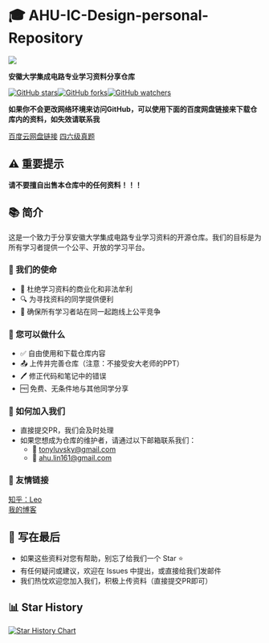 # 🎓 AHU-IC-Design-personal-Repository


<a href ="https://ic.ahu.edu.cn/"> <img src="https://cdn.jsdelivr.net/gh/Tonyseth/my_image_bed@main/img/73d56050c94e28b023f3926ad3900d4.png"> </a>

**安徽大学集成电路专业学习资料分享仓库**

[![GitHub stars](https://cdn.jsdelivr.net/gh/Tonyseth/my_image_bed@main/img/AHU-IC-Design-personal-Repository.svg)](https://github.com/Tonyseth/AHU-IC-Design-personal-Repository)[![GitHub forks](https://img.shields.io/github/forks/Tonyseth/AHU-IC-Design-personal-Repository.svg?style=social&label=Fork)](https://github.com/Tonyseth/AHU-IC-Design-personal-Repository)[![GitHub watchers](https://img.shields.io/github/watchers/Tonyseth/AHU-IC-Design-personal-Repository.svg?style=social&label=Watch)](https://github.com/Tonyseth/AHU-IC-Design-personal-Repository)


**如果你不会更改网络环境来访问GitHub，可以使用下面的百度网盘链接来下载仓库内的资料，如失效请联系我**

[百度云网盘链接](https://pan.baidu.com/s/1W46wnl8NmL5F7cEpyDFWSg?pwd=7e4v)
[四六级真题](https://pan.baidu.com/s/1xu5NNtCxt59oPnDIkjvq1w?pwd=6sg2)

## ⚠️ 重要提示
**请不要擅自出售本仓库中的任何资料！！！**

## 📚 简介

这是一个致力于分享安徽大学集成电路专业学习资料的开源仓库。我们的目标是为所有学习者提供一个公平、开放的学习平台。

### 🎯 我们的使命

- 🚫 杜绝学习资料的商业化和非法牟利
- 🔍 为寻找资料的同学提供便利
- 🏁 确保所有学习者站在同一起跑线上公平竞争

### 🤝 您可以做什么

- ✅ 自由使用和下载仓库内容
- 📤 上传并完善仓库（注意：不接受安大老师的PPT）
- 🖊️ 修正代码和笔记中的错误
- 🆓 免费、无条件地与其他同学分享

### 🌟 如何加入我们

- 直接提交PR，我们会及时处理
- 如果您想成为仓库的维护者，请通过以下邮箱联系我们：
  - 📧 tonyluvsky@gmail.com
  - 📧 ahu.lin161@gmail.com

### 🔗 友情链接

[知乎：Leo](https://www.zhihu.com/people/leo-17-85-70) <br>
[我的博客](https://blog.csdn.net/Tonyluvsky?spm=1000.2115.3001.5343)
## 🌈 写在最后

- 如果这些资料对您有帮助，别忘了给我们一个 Star ⭐
- 有任何疑问或建议，欢迎在 Issues 中提出，或直接给我们发邮件
- 我们热忱欢迎您加入我们，积极上传资料（直接提交PR即可）


## 📊 Star History

[![Star History Chart](https://api.star-history.com/svg?repos=Tonyseth/AHU-IC-Design-personal-Repository&type=Date)](https://star-history.com/#Tonyseth/AHU-IC-Design-personal-Repository&Date)
